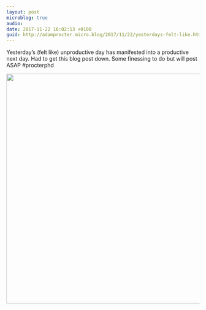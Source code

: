 ```yaml
---
layout: post
microblog: true
audio: 
date: 2017-11-22 16:02:13 +0100
guid: http://adamprocter.micro.blog/2017/11/22/yesterdays-felt-like.html
---
```

Yesterday’s (felt like) unproductive day has manifested into a productive next day. Had to get this blog post down. Some finessing to do but will post ASAP #procterphd

<img src="http://discursive.adamprocter.co.uk/uploads/2017/d81a9825b1.jpg" width="600" height="600" />
